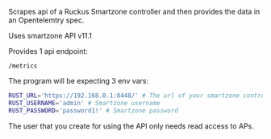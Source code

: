 Scrapes api of a Ruckus Smartzone controller and then provides the data in an Opentelemtry spec.

Uses smartzone API v11.1

Provides 1 api endpoint:
```
/metrics
```

The program will be expecting 3 env vars:
```bash
RUST_URL='https://192.168.0.1:8448/' # The url of your smartzone controller
RUST_USERNAME='admin' # Smartzone username
RUST_PASSWORD='password1!' # Smartzone password
```

The user that you create for using the API only needs read access to APs.